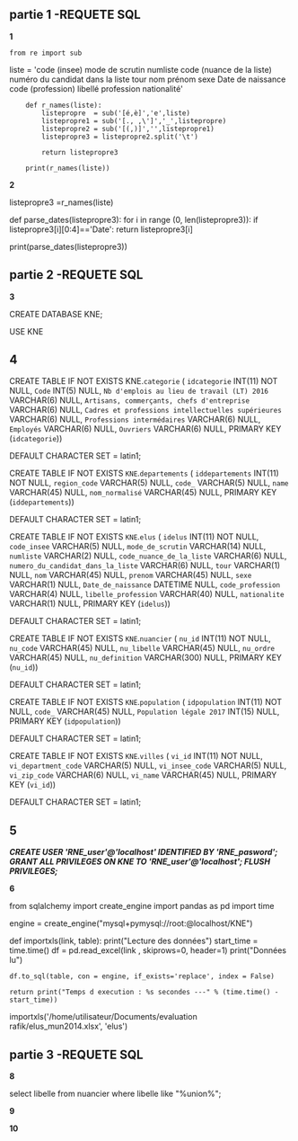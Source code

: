 partie 1 -REQUETE SQL 
----------------------

**1**

	from re import sub


liste = 'code (insee)	mode de scrutin	numliste	code (nuance de la liste)	numéro du candidat dans la liste	tour	nom	prénom	sexe	Date de naissance	code (profession)	libellé profession	nationalité' 


		def r_names(liste):
		    listepropre  = sub('[é,è]','e',liste)
		    listepropre1 = sub('[., ,\']','_',listepropre)
		    listepropre2 = sub('[(,)]','',listepropre1)
		    listepropre3 = listepropre2.split('\t') 
		    
		    return listepropre3
		
		print(r_names(liste))





**2**

listepropre3 =r_names(liste)

def parse_dates(listepropre3):
    for i in range (0, len(listepropre3)):
        if listepropre3[i][0:4]=='Date':
            return listepropre3[i]

print(parse_dates(listepropre3))



partie 2 -REQUETE SQL 
----------------------


**3**

CREATE DATABASE KNE;

USE KNE







**4**
------



CREATE TABLE IF NOT EXISTS KNE.`categorie` (
  `idcategorie` INT(11) NOT NULL,
  `Code` INT(5) NULL,
  `Nb d'emplois au lieu de travail (LT) 2016` VARCHAR(6) NULL,
  `Artisans, commerçants, chefs d'entreprise` VARCHAR(6) NULL,
  `Cadres et professions intellectuelles supérieures` VARCHAR(6) NULL,
  `Professions intermédaires` VARCHAR(6) NULL,
  `Employés` VARCHAR(6) NULL,
  `Ouvriers` VARCHAR(6) NULL,
  PRIMARY KEY (`idcategorie`))

DEFAULT CHARACTER SET = latin1;


CREATE TABLE IF NOT EXISTS `KNE`.`departements` (
  `iddepartements` INT(11) NOT NULL,
  `region_code` VARCHAR(5) NULL,
  `code_` VARCHAR(5) NULL,
  `name` VARCHAR(45) NULL,
  `nom_normalisé` VARCHAR(45) NULL,
  PRIMARY KEY (`iddepartements`))

DEFAULT CHARACTER SET = latin1;


CREATE TABLE IF NOT EXISTS `KNE`.`elus` (
  `idelus` INT(11) NOT NULL,
  `code_insee` VARCHAR(5) NULL,
  `mode_de_scrutin` VARCHAR(14) NULL,
  `numliste` VARCHAR(2) NULL,
  `code_nuance_de_la_liste` VARCHAR(6) NULL,
  `numero_du_candidat_dans_la_liste` VARCHAR(6) NULL,
  `tour` VARCHAR(1) NULL,
  `nom` VARCHAR(45) NULL,
  `prenom` VARCHAR(45) NULL,
  `sexe` VARCHAR(1) NULL,
  `Date_de_naissance` DATETIME NULL,
  `code_profession` VARCHAR(4) NULL,
  `libelle_profession` VARCHAR(40) NULL,
  `nationalite` VARCHAR(1) NULL,
  PRIMARY KEY (`idelus`))

DEFAULT CHARACTER SET = latin1;


CREATE TABLE IF NOT EXISTS `KNE`.`nuancier` (
  `nu_id` INT(11) NOT NULL,
  `nu_code` VARCHAR(45) NULL,
  `nu_libelle` VARCHAR(45) NULL,
  `nu_ordre` VARCHAR(45) NULL,
  `nu_definition` VARCHAR(300) NULL,
  PRIMARY KEY (`nu_id`))

DEFAULT CHARACTER SET = latin1;


CREATE TABLE IF NOT EXISTS `KNE`.`population` (
  `idpopulation` INT(11) NOT NULL,
  `code_` VARCHAR(45) NULL,
  `Population légale 2017` INT(15) NULL,
  PRIMARY KEY (`idpopulation`))

DEFAULT CHARACTER SET = latin1;


CREATE TABLE IF NOT EXISTS `KNE`.`villes` (
  `vi_id` INT(11) NOT NULL,
  `vi_department_code` VARCHAR(5) NULL,
  `vi_insee_code` VARCHAR(5) NULL,
  `vi_zip_code` VARCHAR(6) NULL,
  `vi_name` VARCHAR(45) NULL,
  PRIMARY KEY (`vi_id`))

DEFAULT CHARACTER SET = latin1;


**5**
------
***CREATE USER 'RNE_user'@'localhost' IDENTIFIED BY 'RNE_pasword';
GRANT ALL PRIVILEGES ON KNE  TO 'RNE_user'@'localhost';
FLUSH PRIVILEGES;***



**6**


from sqlalchemy import create_engine
import pandas as pd
import time

engine = create_engine("mysql+pymysql://root:@localhost/KNE")

def importxls(link, table):
    print("Lecture des données")
    start_time = time.time()
    df = pd.read_excel(link , skiprows=0, header=1)
    print("Données lu")

    df.to_sql(table, con = engine, if_exists='replace', index = False)

    return print("Temps d execution : %s secondes ---" % (time.time() - start_time))


importxls('/home/utilisateur/Documents/evaluation rafik/elus_mun2014.xlsx', 'elus')


partie 3 -REQUETE SQL 
----------------------

**8**

select libelle from nuancier where libelle like "%union%";



**9**

**10**









